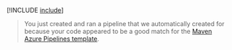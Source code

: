 [!INCLUDE [include](create-pipeline-after-template-selected.md)]

> You just created and ran a pipeline that we automatically created for because your code appeared to be a good match for the [Maven Azure Pipelines template](https://github.com/Microsoft/azure-pipelines-yaml/blob/master/templates/maven.yml).